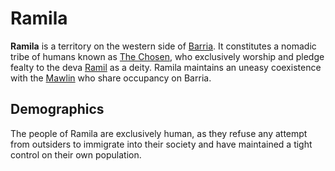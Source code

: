 # Ramila

**Ramila** is a territory on the western side of [Barria](../../mote/esterfell/barria). It constitutes a nomadic tribe of humans known as [The Chosen](../../organizations/the-chosen), who exclusively worship and pledge fealty to the deva [Ramil](../../pantheon/ramil.md) as a deity. Ramila maintains an uneasy coexistence with the [Mawlin](../mawlin) who share occupancy on Barria.

## Demographics

The people of Ramila are exclusively human, as they refuse any attempt from outsiders to immigrate into their society and have maintained a tight control on their own population.
